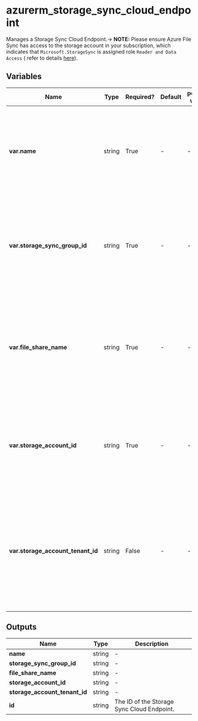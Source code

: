 # azurerm_storage_sync_cloud_endpoint

Manages a Storage Sync Cloud Endpoint.-> **NOTE:** Please ensure Azure File Sync has access to the storage account in your subscription, which indicates that `Microsoft.StorageSync` is assigned role `Reader and Data Access` ( refer to details [here](https://docs.microsoft.com/azure/storage/files/storage-sync-files-troubleshoot?tabs=portal1%2Cazure-portal#common-troubleshooting-steps)).

## Variables

| Name | Type | Required? | Default  | possible values | Description |
| ---- | ---- | --------- | -------- | ----------- | ----------- |
| **var.name** | string | True | -  |  -  | The name which should be used for this Storage Sync Cloud Endpoint. Changing this forces a new Storage Sync Cloud Endpoint to be created. | 
| **var.storage_sync_group_id** | string | True | -  |  -  | The ID of the Storage Sync Group where this Cloud Endpoint should be created. Changing this forces a new Storage Sync Cloud Endpoint to be created. | 
| **var.file_share_name** | string | True | -  |  -  | The Storage Share name to be synchronized in this Storage Sync Cloud Endpoint. Changing this forces a new Storage Sync Cloud Endpoint to be created. | 
| **var.storage_account_id** | string | True | -  |  -  | The ID of the Storage Account where the Storage Share exists. Changing this forces a new Storage Sync Cloud Endpoint to be created. | 
| **var.storage_account_tenant_id** | string | False | -  |  -  | The Tenant ID of the Storage Account where the Storage Share exists. Changing this forces a new Storage Sync Cloud Endpoint to be created. Defaults to the current tenant id. | 



## Outputs

| Name | Type | Description |
| ---- | ---- | --------- | 
| **name** | string  | - | 
| **storage_sync_group_id** | string  | - | 
| **file_share_name** | string  | - | 
| **storage_account_id** | string  | - | 
| **storage_account_tenant_id** | string  | - | 
| **id** | string  | The ID of the Storage Sync Cloud Endpoint. | 